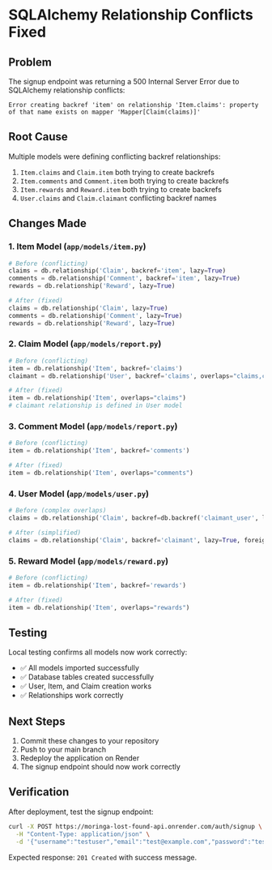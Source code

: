 # SQLAlchemy Relationship Conflicts Fixed

## Problem
The signup endpoint was returning a 500 Internal Server Error due to SQLAlchemy relationship conflicts:
```
Error creating backref 'item' on relationship 'Item.claims': property of that name exists on mapper 'Mapper[Claim(claims)]'
```

## Root Cause
Multiple models were defining conflicting backref relationships:
1. `Item.claims` and `Claim.item` both trying to create backrefs
2. `Item.comments` and `Comment.item` both trying to create backrefs  
3. `Item.rewards` and `Reward.item` both trying to create backrefs
4. `User.claims` and `Claim.claimant` conflicting backref names

## Changes Made

### 1. Item Model (`app/models/item.py`)
```python
# Before (conflicting)
claims = db.relationship('Claim', backref='item', lazy=True)
comments = db.relationship('Comment', backref='item', lazy=True)
rewards = db.relationship('Reward', lazy=True)

# After (fixed)
claims = db.relationship('Claim', lazy=True)
comments = db.relationship('Comment', lazy=True)
rewards = db.relationship('Reward', lazy=True)
```

### 2. Claim Model (`app/models/report.py`)
```python
# Before (conflicting)
item = db.relationship('Item', backref='claims')
claimant = db.relationship('User', backref='claims', overlaps="claims,claimant")

# After (fixed)
item = db.relationship('Item', overlaps="claims")
# claimant relationship is defined in User model
```

### 3. Comment Model (`app/models/report.py`)
```python
# Before (conflicting)
item = db.relationship('Item', backref='comments')

# After (fixed)
item = db.relationship('Item', overlaps="comments")
```

### 4. User Model (`app/models/user.py`)
```python
# Before (complex overlaps)
claims = db.relationship('Claim', backref=db.backref('claimant_user', lazy=True), lazy=True, foreign_keys='Claim.claimant_id', overlaps="claims,claimant_user")

# After (simplified)
claims = db.relationship('Claim', backref='claimant', lazy=True, foreign_keys='Claim.claimant_id')
```

### 5. Reward Model (`app/models/reward.py`)
```python
# Before (conflicting)
item = db.relationship('Item', backref='rewards')

# After (fixed)
item = db.relationship('Item', overlaps="rewards")
```

## Testing
Local testing confirms all models now work correctly:
- ✅ All models imported successfully
- ✅ Database tables created successfully  
- ✅ User, Item, and Claim creation works
- ✅ Relationships work correctly

## Next Steps
1. Commit these changes to your repository
2. Push to your main branch
3. Redeploy the application on Render
4. The signup endpoint should now work correctly

## Verification
After deployment, test the signup endpoint:
```bash
curl -X POST https://moringa-lost-found-api.onrender.com/auth/signup \
  -H "Content-Type: application/json" \
  -d '{"username":"testuser","email":"test@example.com","password":"testpass"}'
```

Expected response: `201 Created` with success message.